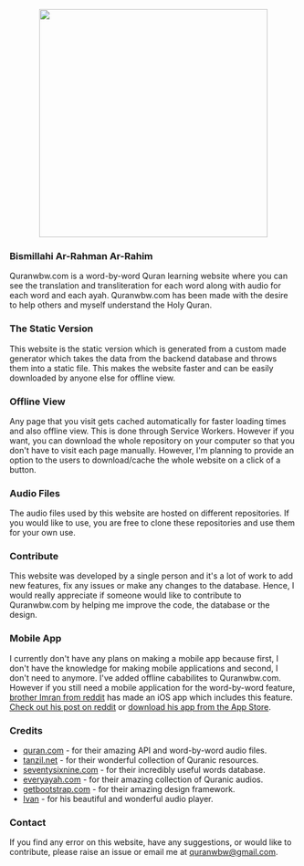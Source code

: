 <p align="center"><img src="https://raw.githubusercontent.com/quranwbw/quranwbw/master/assets/images/logo.png" width="400"></p>

### Bismillahi Ar-Rahman Ar-Rahim
Quranwbw.com is a word-by-word Quran learning website where you can see the translation and transliteration for each word along with audio for each word and each ayah. Quranwbw.com has been made with the desire to help others and myself understand the Holy Quran.

### The Static Version
This website is the static version which is generated from a custom made generator which takes the data from the backend database and throws them into a static file. This makes the website faster and can be easily downloaded by anyone else for offline view.

### Offline View
Any page that you visit gets cached automatically for faster loading times and also offline view. This is done through Service Workers. However if you want, you can download the whole repository on your computer so that you don't have to visit each page manually. However, I'm planning to provide an option to the users to download/cache the whole website on a click of a button.

### Audio Files
The audio files used by this website are hosted on different repositories. If you would like to use, you are free to clone these repositories and use them for your own use.

### Contribute
This website was developed by a single person and it's a lot of work to add new features, fix any issues or make any changes to the database. Hence, I would really appreciate if someone would like to contribute to Quranwbw.com by helping me improve the code, the database or the design.

### Mobile App
I currently don't have any plans on making a mobile app because first, I don't have the knowledge for making mobile applications and second, I don't need to anymore. I've added offline cababilites to Quranwbw.com. However if you still need a mobile application for the word-by-word feature, [brother Imran from reddit](https://www.reddit.com/user/imran_sca) has made an iOS app which includes this feature. [Check out his post on reddit](https://www.reddit.com/r/islam/comments/ag58k9/assalamu_alaikum_i_have_developed_a_free_no_ads/) or [download his app from the App Store](https://itunes.apple.com/in/app/learn-islam-pro/id1236412299?mt=8).

### Credits
- [quran.com](https://quran.com) - for their amazing API and word-by-word audio files.
- [tanzil.net](http://tanzil.net) - for their wonderful collection of Quranic resources.
- [seventysixnine.com](http://seventysixnine.com) - for their incredibly useful words database.
- [everyayah.com](http://everyayah.com) - for their amazing collection of Quranic audios.
- [getbootstrap.com](https://getbootstrap.com) - for their amazing design framework.
- [Ivan](https://codepen.io/k-ivan) - for his beautiful and wonderful audio player.

### Contact
If you find any error on this website, have any suggestions, or would like to contribute, please raise an issue or email me at quranwbw@gmail.com.
